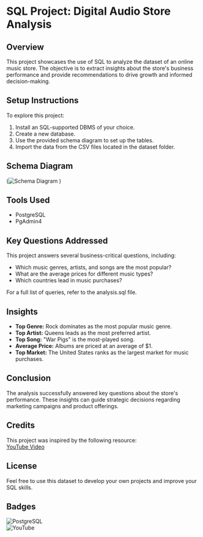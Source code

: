 # SQL Project: Digital Audio Store Analysis  

## Overview  

This project showcases the use of SQL to analyze the dataset of an online music store. The objective is to extract insights about the store's business performance and provide recommendations to drive growth and informed decision-making.  

## Setup Instructions  

To explore this project:  
1. Install an SQL-supported DBMS of your choice.  
2. Create a new database.  
3. Use the provided schema diagram to set up the tables.  
4. Import the data from the CSV files located in the dataset folder.  

## Schema Diagram  

(![Schema Diagram](https://github.com/user-attachments/assets/b1798535-d653-40a3-aab6-0142406073cb)
)  

## Tools Used  

- PostgreSQL  
- PgAdmin4  

## Key Questions Addressed  

This project answers several business-critical questions, including:  
- Which music genres, artists, and songs are the most popular?  
- What are the average prices for different music types?  
- Which countries lead in music purchases?  

For a full list of queries, refer to the analysis.sql file. 

## Insights  

- **Top Genre:** Rock dominates as the most popular music genre.  
- **Top Artist:** Queens leads as the most preferred artist.  
- **Top Song:** "War Pigs" is the most-played song.  
- **Average Price:** Albums are priced at an average of $1.  
- **Top Market:** The United States ranks as the largest market for music purchases.  

## Conclusion  

The analysis successfully answered key questions about the store's performance. These insights can guide strategic decisions regarding marketing campaigns and product offerings.  

## Credits  

This project was inspired by the following resource:  
[YouTube Video](https://youtu.be/VFIuIjswMKM)  

## License  

Feel free to use this dataset to develop your own projects and improve your SQL skills.  

## Badges  

![PostgreSQL](https://img.shields.io/badge/PostgreSQL-316192?style=for-the-badge&logo=postgresql&logoColor=white)  
![YouTube](https://img.shields.io/badge/YouTube-%23FF0000.svg?style=for-the-badge&logo=YouTube&logoColor=white)  
